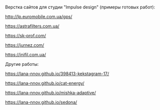 Верстка сайтов для студии "Impulse design" (примеры готовых работ):

http://lp.euromobile.com.ua/gps/

https://astrafilters.com.ua/

https://sk-prof.com/

https://jurnez.com/

https://inifil.com.ua/

Другие работы:

https://lana-nnov.github.io/398413-kekstagram-17/

https://lana-nnov.github.io/cat-energy/    

https://lana-nnov.github.io/mishka-adaptive/

https://lana-nnov.github.io/sedona/
